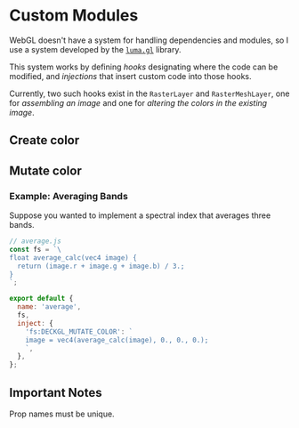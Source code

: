# Custom Modules

WebGL doesn't have a system for handling dependencies and modules, so I use a
system developed by the [`luma.gl`][luma.gl] library.

This system works by defining _hooks_ designating where the code can be
modified, and _injections_ that insert custom code into those hooks.

Currently, two such hooks exist in the `RasterLayer` and `RasterMeshLayer`,
one for _assembling an image_ and one for _altering the colors in the existing
image_.

## Create color

## Mutate color

### Example: Averaging Bands

Suppose you wanted to implement a spectral index that averages three bands.

```js
// average.js
const fs = `\
float average_calc(vec4 image) {
  return (image.r + image.g + image.b) / 3.;
}
`;

export default {
  name: 'average',
  fs,
  inject: {
    'fs:DECKGL_MUTATE_COLOR': `
    image = vec4(average_calc(image), 0., 0., 0.);
    `,
  },
};
```

[luma.gl]: https://luma.gl

## Important Notes

Prop names must be unique.
